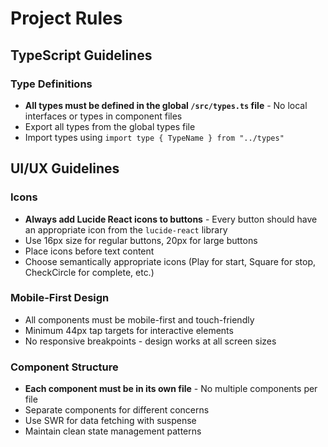 # Project Rules

## TypeScript Guidelines

### Type Definitions
- **All types must be defined in the global `/src/types.ts` file** - No local interfaces or types in component files
- Export all types from the global types file
- Import types using `import type { TypeName } from "../types"`

## UI/UX Guidelines

### Icons
- **Always add Lucide React icons to buttons** - Every button should have an appropriate icon from the `lucide-react` library
- Use 16px size for regular buttons, 20px for large buttons
- Place icons before text content
- Choose semantically appropriate icons (Play for start, Square for stop, CheckCircle for complete, etc.)

### Mobile-First Design
- All components must be mobile-first and touch-friendly
- Minimum 44px tap targets for interactive elements
- No responsive breakpoints - design works at all screen sizes

### Component Structure
- **Each component must be in its own file** - No multiple components per file
- Separate components for different concerns
- Use SWR for data fetching with suspense
- Maintain clean state management patterns
